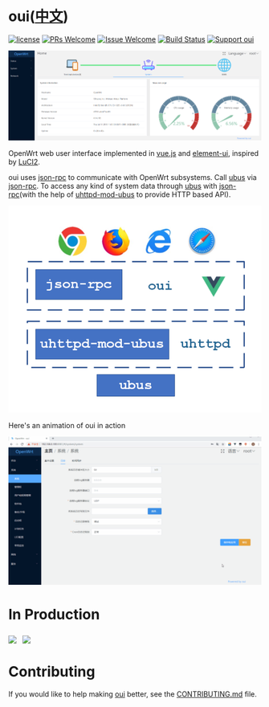 # oui([中文](/README_ZH.md))

[1]: https://img.shields.io/badge/license-MIT-brightgreen.svg?style=plastic
[2]: /LICENSE
[3]: https://img.shields.io/badge/PRs-welcome-brightgreen.svg?style=plastic
[4]: https://github.com/zhaojh329/oui/pulls
[5]: https://img.shields.io/badge/Issues-welcome-brightgreen.svg?style=plastic
[6]: https://github.com/zhaojh329/oui/issues/new
[7]: https://travis-ci.org/zhaojh329/oui.svg?branch=master
[8]: https://travis-ci.org/zhaojh329/oui
[11]: https://img.shields.io/badge/Support%20oui-Donate-blueviolet.svg
[12]: https://paypal.me/zjh329

[![license][1]][2]
[![PRs Welcome][3]][4]
[![Issue Welcome][5]][6]
[![Build Status][7]][8]
[![Support oui][11]][12]

[vue.js]: https://github.com/vuejs/vue
[element-ui]: https://github.com/ElemeFE/element
[LuCI2]: https://git.openwrt.org/?p=project/luci2/ui.git
[json-rpc]: https://www.jsonrpc.org/
[ubus]: https://wiki.openwrt.org/doc/techref/ubus
[uhttpd-mod-ubus]: https://wiki.openwrt.org/doc/techref/ubus#access_to_ubus_over_http

![](/screenshots.png)

OpenWrt web user interface implemented in [vue.js] and [element-ui], inspired by [LuCI2].

oui uses [json-rpc] to communicate with OpenWrt subsystems. Call [ubus] via [json-rpc].
To access any kind of system data through [ubus] with [json-rpc](with the help of [uhttpd-mod-ubus] to provide HTTP based API).

![](/docs/.vuepress/public/architecture.png)

Here's an animation of oui in action

![Animated gif](/animation.gif "Animation of oui in action")

# In Production

<a href="https://www.perfectsignal-tech.com"><img src="https://nwzimg.wezhan.cn/contents/sitefiles2032/10164349/images/9482755.jpg" height="80" align="middle"/></a>&nbsp;&nbsp;
<a href="http://m.iyunlink.com/"><img src="http://m.iyunlink.com/upload/202007/1595823915.png" height="80" align="middle"/></a>&nbsp;&nbsp;

# Contributing
If you would like to help making [oui](https://github.com/zhaojh329/oui) better,
see the [CONTRIBUTING.md](/CONTRIBUTING.md) file.
